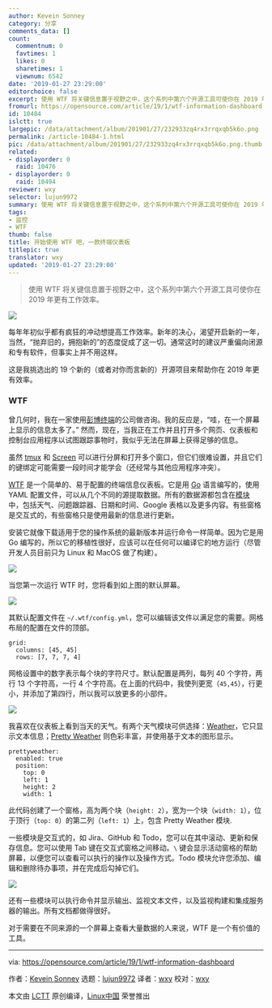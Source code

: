 ```yaml
---
author: Kevein Sonney
category: 分享
comments_data: []
count:
  commentnum: 0
  favtimes: 1
  likes: 0
  sharetimes: 1
  viewnum: 6542
date: '2019-01-27 23:29:00'
editorchoice: false
excerpt: 使用 WTF 将关键信息置于视野之中，这个系列中第六个开源工具可使你在 2019 年更有工作效率。
fromurl: https://opensource.com/article/19/1/wtf-information-dashboard
id: 10484
islctt: true
largepic: /data/attachment/album/201901/27/232933zq4rx3rrqxqb5k6o.png
permalink: /article-10484-1.html
pic: /data/attachment/album/201901/27/232933zq4rx3rrqxqb5k6o.png.thumb.jpg
related:
- displayorder: 0
  raid: 10476
- displayorder: 0
  raid: 10494
reviewer: wxy
selector: lujun9972
summary: 使用 WTF 将关键信息置于视野之中，这个系列中第六个开源工具可使你在 2019 年更有工作效率。
tags:
- 监控
- WTF
thumb: false
title: 开始使用 WTF 吧，一款终端仪表板
titlepic: true
translator: wxy
updated: '2019-01-27 23:29:00'
---
```



> 
> 使用 WTF 将关键信息置于视野之中，这个系列中第六个开源工具可使你在 2019 年更有工作效率。
> 
> 
> 


![](/data/attachment/album/201901/27/232933zq4rx3rrqxqb5k6o.png)


每年年初似乎都有疯狂的冲动想提高工作效率。新年的决心，渴望开启新的一年，当然，“抛弃旧的，拥抱新的”的态度促成了这一切。通常这时的建议严重偏向闭源和专有软件，但事实上并不用这样。


这是我挑选出的 19 个新的（或者对你而言新的）开源项目来帮助你在 2019 年更有效率。


### WTF


曾几何时，我在一家使用[彭博终端](https://en.wikipedia.org/wiki/Bloomberg_Terminal)的公司做咨询。我的反应是，“哇，在一个屏幕上显示的信息太多了。” 然而，现在，当我正在工作并且打开多个网页、仪表板和控制台应用程序以试图跟踪事物时，我似乎无法在屏幕上获得足够的信息。


虽然 [tmux](https://github.com/tmux/tmux) 和 [Screen](https://www.gnu.org/software/screen/) 可以进行分屏和打开多个窗口，但它们很难设置，并且它们的键绑定可能需要一段时间才能学会（还经常与其他应用程序冲突）。


[WTF](https://wtfutil.com/) 是一个简单的、易于配置的终端信息仪表板。它是用 [Go](https://golang.org/) 语言编写的，使用 YAML 配置文件，可以从几个不同的源提取数据。所有的数据源都包含在[模块](https://wtfutil.com/posts/modules/)中，包括天气、问题跟踪器、日期和时间、Google 表格以及更多内容。有些窗格是交互式的，有些窗格只是使用最新的信息进行更新。


安装它就像下载适用于您的操作系统的最新版本并运行命令一样简单。因为它是用 Go 编写的，所以它的移植性很好，应该可以在任何可以编译它的地方运行（尽管开发人员目前只为 Linux 和 MacOS 做了构建）。


![](/data/attachment/album/201901/27/232935t3lmttbw3ibm77i3.png)


当您第一次运行 WTF 时，您将看到如上图的默认屏幕。


![](/data/attachment/album/201901/27/232937yd2c1rc1hh1vyk49.png)


其默认配置文件在 `~/.wtf/config.yml`，您可以编辑该文件以满足您的需要。网格布局的配置在文件的顶部。



```
grid:
  columns: [45, 45]
  rows: [7, 7, 7, 4]
```

网格设置中的数字表示每个块的字符尺寸。默认配置是两列，每列 40 个字符，两行 13 个字符高，一行 4 个字符高。在上面的代码中，我使列更宽（`45,45`），行更小，并添加了第四行，所以我可以放更多的小部件。


![](/data/attachment/album/201901/27/232939sa2micyjbaiijt7r.png)


我喜欢在仪表板上看到当天的天气。有两个天气模块可供选择：[Weather](https://wtfutil.com/posts/modules/weather/)，它只显示文本信息；[Pretty Weather](https://wtfutil.com/posts/modules/prettyweather/) 则色彩丰富，并使用基于文本的图形显示。



```
prettyweather:
  enabled: true
  position:
    top: 0
    left: 1
    height: 2
    width: 1
```

此代码创建了一个窗格，高为两个块（`height: 2`），宽为一个块（`width: 1`），位于顶行（`top: 0`）的第二列（`left: 1`）上，包含 Pretty Weather 模块.


一些模块是交互式的，如 Jira、GitHub 和 Todo，您可以在其中滚动、更新和保存信息。您可以使用 Tab 键在交互式窗格之间移动。`\` 键会显示活动窗格的帮助屏幕，以便您可以查看可以执行的操作以及操作方式。Todo 模块允许您添加、编辑和删除待办事项，并在完成后勾掉它们。


![](/data/attachment/album/201901/27/232941o3ta2y5kk0qdd77o.png)


还有一些模块可以执行命令并显示输出、监视文本文件，以及监视构建和集成服务器的输出。所有文档都做得很好。


对于需要在不同来源的一个屏幕上查看大量数据的人来说，WTF 是一个有价值的工具。




---


via: <https://opensource.com/article/19/1/wtf-information-dashboard>


作者：[Kevein Sonney](https://opensource.com/users/ksonney) 选题：[lujun9972](https://github.com/lujun9972) 译者：[wxy](https://github.com/wxy) 校对：[wxy](https://github.com/wxy)


本文由 [LCTT](https://github.com/LCTT/TranslateProject) 原创编译，[Linux中国](https://linux.cn/) 荣誉推出